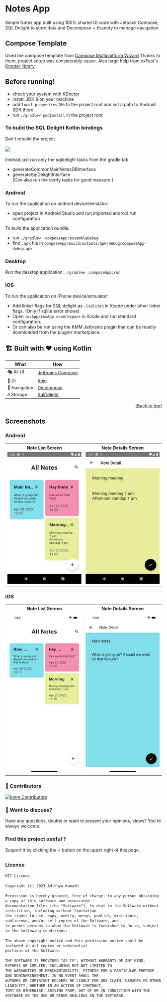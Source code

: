 # Notes App
Simple Notes app built using 100% shared UI code with Jetpack Compose, SQL Delight to store
data and Decompose + Essenty to manage navigation.

## Compose Template
Used the compose template from [Compose Multiplatform Wizard](https://terrakok.github.io/Compose-Multiplatform-Wizard/)
Thanks to them, project setup was considerably easier.
Also large help from xxFast's [Krouter library](https://github.com/xxfast/KRouter)

## Before running!
 - check your system with [KDoctor](https://github.com/Kotlin/kdoctor)
 - install JDK 8 on your machine
 - add `local.properties` file to the project root and set a path to Android SDK there
 - run `./gradlew podInstall` in the project root

### To build the SQL Delight Kotlin bindings
Don't rebuild the project
<br><br>
<image src="https://media.giphy.com/media/g79am6uuZJKSc/giphy.gif" />

Instead just run only the sqldelight tasks from the gradle tab 
 -  generateCommonMainNotesDBInterface
 - generateSqlDelightInterface <br>
(Can also run the verify tasks for good measure.)

### Android
To run the application on android device/emulator:  
 - open project in Android Studio and run imported android run configuration

To build the application bundle:
 - run `./gradlew :composeApp:assembleDebug`
 - find `.apk` file in `composeApp/build/outputs/apk/debug/composeApp-debug.apk`

### Desktop
Run the desktop application: `./gradlew :composeApp:run`

### iOS
To run the application on iPhone device/simulator:
 - Add linker flags for SQL delight as `-lsqlite3` in Xcode under other linker flags. (Only if sqlite error shows)
 - Open `iosApp/iosApp.xcworkspace` in Xcode and run standard configuration.
 - Or can also be run using the KMM Jetbrains plugin that can be readily downloaded from the plugins marketplace.
## 🏗️️ Built with ❤️ using Kotlin
| What            | How                                                                       |
|-----------------|---------------------------------------------------------------------------|
| 🎭 All UI       | [Jetbrains Compose](https://github.com/JetBrains/compose-multiplatform)   |
| 💉 DI           | [Koin](https://insert-koin.io/)                                           |
| 🧭 Navigation   | [Decompose](https://github.com/arkivanov/Decompose)                       |
| ð Storage       | [SqlDelight](https://github.com/russhwolf/multiplatform-settings)         |
<p align="right">[<a href="#top">Back to top</a>]</p>


## Screenshots

### Android

<table style="width:100%">
  <tr>
    <th>Note List Screen</th>
    <th>Note Details Screen</th>
  </tr>
  <tr>
    <td><img src = "art/android 1.png" /></td>
    <td><img src = "art/android 2.png" /></td>
  </tr>
</table>

### iOS

<table style="width:100%">
  <tr>
    <th>Note List Screen</th>
    <th>Note Details Screen</th>
  </tr>
  <tr>
    <td><img src = "art/iOS1.png" /></td>
    <td><img src = "art/iOS2.png" /></td>
  </tr>
</table>

### 🤝 Contributors
[![kmm Contributors](https://contrib.rocks/image?repo=kamathis4/NotesAppKMM)](https://github.com/kamathis4/NotesAppKMM/graphs/contributors)

### 💬 Want to discuss?

Have any questions, doubts or want to present your opinions, views? You're always welcome.

### Find this project useful ?

Support it by clicking the ⭐️ button on the upper right of this page.

### License

```
MIT License

Copyright (c) 2023 Adithya Kamath

Permission is hereby granted, free of charge, to any person obtaining a copy of this software and associated 
documentation files (the "Software"), to deal in the Software without restriction, including without limitation 
the rights to use, copy, modify, merge, publish, distribute, sublicense, and/or sell copies of the Software, and 
to permit persons to whom the Software is furnished to do so, subject to the following conditions:

The above copyright notice and this permission notice shall be included in all copies or substantial 
portions of the Software.

THE SOFTWARE IS PROVIDED "AS IS", WITHOUT WARRANTY OF ANY KIND, EXPRESS OR IMPLIED, INCLUDING BUT NOT LIMITED TO 
THE WARRANTIES OF MERCHANTABILITY, FITNESS FOR A PARTICULAR PURPOSE AND NONINFRINGEMENT. IN NO EVENT SHALL THE 
AUTHORS OR COPYRIGHT HOLDERS BE LIABLE FOR ANY CLAIM, DAMAGES OR OTHER LIABILITY, WHETHER IN AN ACTION OF CONTRACT, 
TORT OR OTHERWISE, ARISING FROM, OUT OF OR IN CONNECTION WITH THE SOFTWARE OR THE USE OR OTHER DEALINGS IN THE SOFTWARE.
```
